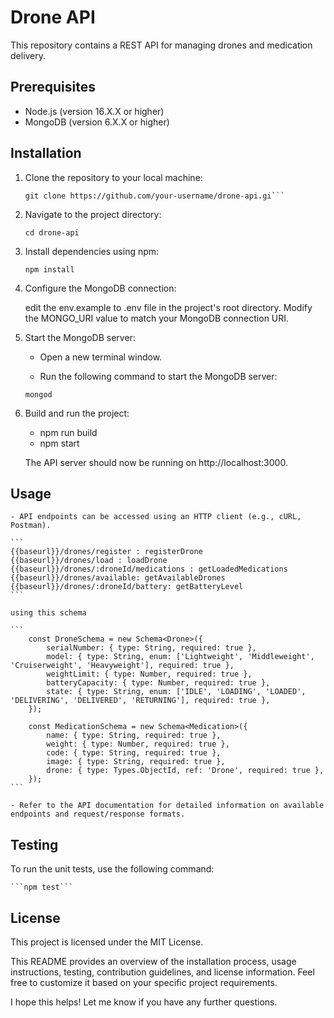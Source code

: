 # Drone API

This repository contains a REST API for managing drones and medication delivery.

## Prerequisites

- Node.js (version 16.X.X or higher)
- MongoDB (version 6.X.X or higher)

## Installation

1. Clone the repository to your local machine:

   ```shell
   git clone https://github.com/your-username/drone-api.gi```

2. Navigate to the project directory:

    ``` cd drone-api  ```

3. Install dependencies using npm:

    ```npm install ```

4. Configure the MongoDB connection:

    edit the env.example to .env file in the project's root directory.
    Modify the MONGO_URI value to match your MongoDB connection URI.

5. Start the MongoDB server:

    - Open a new terminal window.

    - Run the following command to start the MongoDB server:

    ```mongod```

6. Build and run the project:

    - npm run build
    - npm start

    The API server should now be running on http://localhost:3000.

## Usage
    - API endpoints can be accessed using an HTTP client (e.g., cURL, Postman).

    ``` 
    {{baseurl}}/drones/register : registerDrone
    {{baseurl}}/drones/load : loadDrone
    {{baseurl}}/drones/:droneId/medications : getLoadedMedications
    {{baseurl}}/drones/available: getAvailableDrones
    {{baseurl}}/drones/:droneId/battery: getBatteryLevel 
    ```

    using this schema

    ``` 
        const DroneSchema = new Schema<Drone>({
            serialNumber: { type: String, required: true },
            model: { type: String, enum: ['Lightweight', 'Middleweight', 'Cruiserweight', 'Heavyweight'], required: true },
            weightLimit: { type: Number, required: true },
            batteryCapacity: { type: Number, required: true },
            state: { type: String, enum: ['IDLE', 'LOADING', 'LOADED', 'DELIVERING', 'DELIVERED', 'RETURNING'], required: true },
        });

        const MedicationSchema = new Schema<Medication>({
            name: { type: String, required: true },
            weight: { type: Number, required: true },
            code: { type: String, required: true },
            image: { type: String, required: true },
            drone: { type: Types.ObjectId, ref: 'Drone', required: true },
        });
    ```

    - Refer to the API documentation for detailed information on available endpoints and request/response formats.

## Testing

To run the unit tests, use the following command:

    ```npm test```

## License
This project is licensed under the MIT License.


This README provides an overview of the installation process, usage instructions, testing, contribution guidelines, and license information. Feel free to customize it based on your specific project requirements.

I hope this helps! Let me know if you have any further questions.
